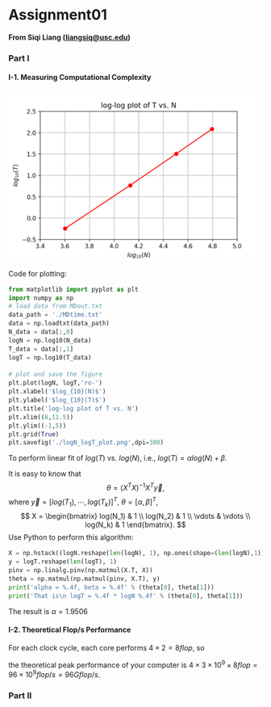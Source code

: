 # Assignment01

__From Siqi Liang (liangsiq@usc.edu)__

### Part I

#### I-1. Measuring Computational Complexity 

![logN_logT_plot](./log10N_log10T_plot.png)

Code for plotting:

```python
from matplotlib import pyplot as plt
import numpy as np
# load data from MDout.txt
data_path = './MDtime.txt'
data = np.loadtxt(data_path)
N_data = data[:,0]
logN = np.log10(N_data)
T_data = data[:,1]
logT = np.log10(T_data)

# plot and save the figure
plt.plot(logN, logT,'ro-')
plt.xlabel('$log_{10}(N)$')
plt.ylabel('$log_{10}(T)$')
plt.title('log-log plot of T vs. N')
plt.xlim((8,11.5))
plt.ylim((-1,5))
plt.grid(True)
plt.savefig('./logN_logT_plot.png',dpi=300)
```



To perform linear fit of $log(T)$ vs. $log(N)$, i.e., $log(T) = \alpha log(N) + \beta$.

It is easy to know that 
$$
\theta = (X^T X)^{-1} X^T \vec{y},
$$
where $\vec{y} = [log(T_1), \cdots, log(T_k)]^T$, $\theta = [\alpha ,\, \beta ]^T$,
$$
X = \begin{bmatrix}  
    log(N_1)   & 1 \\
    log(N_2)   & 1 \\
    \vdots &  \vdots \\
    log(N_k) & 1
     \end{bmatrix}.
$$
Use Python to perform this algorithm:

```python
X = np.hstack((logN.reshape(len(logN), 1), np.ones(shape=(len(logN),1))))
y = logT.reshape(len(logT), 1)
pinv = np.linalg.pinv(np.matmul(X.T, X))
theta = np.matmul(np.matmul(pinv, X.T), y)
print('alpha = %.4f, beta = %.4f' % (theta[0], theta[1]))
print('That is\n logT = %.4f * logN %.4f' % (theta[0], theta[1]))
```

The result is $\alpha = 1.9506$

#### I-2. Theoretical Flop/s Performance

For each clock cycle, each core performs $4 \times 2 = 8 flop$, so

the theoretical peak performance of your computer  is $4 \times 3 \times 10^9 \times 8flop = 96 \times 10^9 flop/s = 96 Gflop/s$.



### Part II

